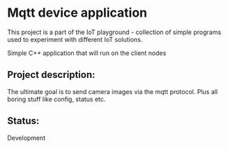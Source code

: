 # Mqtt device application

This project is a part of the IoT playground - collection of simple programs used to experiment with different IoT solutions.

Simple C++ application that will run on the client nodes 

## Project description:

The ultimate goal is to send camera images via the mqtt protocol. Plus all boring stuff like config, status etc.

## Status:

Development
